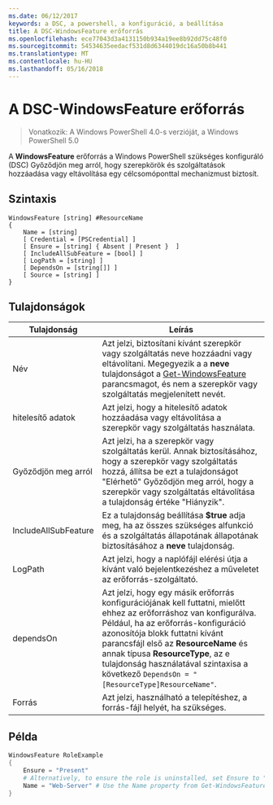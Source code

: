 ```yaml
---
ms.date: 06/12/2017
keywords: a DSC, a powershell, a konfiguráció, a beállítása
title: A DSC-WindowsFeature erőforrás
ms.openlocfilehash: ece77043d3a4131150b934a19ee8b92dd75c48f0
ms.sourcegitcommit: 54534635eedacf531d8d6344019dc16a50b8b441
ms.translationtype: MT
ms.contentlocale: hu-HU
ms.lasthandoff: 05/16/2018
---
```

# <a name="dsc-windowsfeature-resource"></a>A DSC-WindowsFeature erőforrás

> Vonatkozik: A Windows PowerShell 4.0-s verzióját, a Windows PowerShell 5.0

A **WindowsFeature** erőforrás a Windows PowerShell szükséges konfiguráló (DSC) Győződjön meg arról, hogy szerepkörök és szolgáltatások hozzáadása vagy eltávolítása egy célcsomóponttal mechanizmust biztosít.

## <a name="syntax"></a>Szintaxis

```
WindowsFeature [string] #ResourceName
{
    Name = [string]
    [ Credential = [PSCredential] ]
    [ Ensure = [string] { Absent | Present }  ]
    [ IncludeAllSubFeature = [bool] ]
    [ LogPath = [string] ]
    [ DependsOn = [string[]] ]
    [ Source = [string] ]
}
```

## <a name="properties"></a>Tulajdonságok

|  Tulajdonság  |  Leírás   |
|---|---|
| Név| Azt jelzi, biztosítani kívánt szerepkör vagy szolgáltatás neve hozzáadni vagy eltávolítani. Megegyezik a a __neve__ tulajdonságot a [Get-WindowsFeature](/powershell/module/servermanager/Get-WindowsFeature) parancsmagot, és nem a szerepkör vagy szolgáltatás megjelenített nevét.|
| hitelesítő adatok| Azt jelzi, hogy a hitelesítő adatok hozzáadása vagy eltávolítása a szerepkör vagy szolgáltatás használata.|
| Győződjön meg arról| Azt jelzi, ha a szerepkör vagy szolgáltatás kerül. Annak biztosításához, hogy a szerepkör vagy szolgáltatás hozzá, állítsa be ezt a tulajdonságot "Elérhető" Győződjön meg arról, hogy a szerepkör vagy szolgáltatás eltávolítása a tulajdonság értéke "Hiányzik".|
| IncludeAllSubFeature| Ez a tulajdonság beállítása __$true__ adja meg, ha az összes szükséges alfunkció és a szolgáltatás állapotának állapotának biztosításához a __neve__ tulajdonság.|
| LogPath| Azt jelzi, hogy a naplófájl elérési útja a kívánt való bejelentkezéshez a műveletet az erőforrás-szolgáltató.|
| dependsOn| Azt jelzi, hogy egy másik erőforrás konfigurációjának kell futtatni, mielőtt ehhez az erőforráshoz van konfigurálva. Például, ha az erőforrás-konfiguráció azonosítója blokk futtatni kívánt parancsfájl első az __ResourceName__ és annak típusa __ResourceType__, az e tulajdonság használatával szintaxisa a következő `DependsOn = "[ResourceType]ResourceName"`.|
| Forrás| Azt jelzi, használható a telepítéshez, a forrás-fájl helyét, ha szükséges.|

## <a name="example"></a>Példa
```powershell
WindowsFeature RoleExample
{
    Ensure = "Present"
    # Alternatively, to ensure the role is uninstalled, set Ensure to "Absent"
    Name = "Web-Server" # Use the Name property from Get-WindowsFeature
}
```